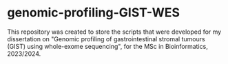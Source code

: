# genomic-profiling-GIST-WES
This repository was created to store the scripts that were developed for my dissertation on "Genomic profiling of gastrointestinal stromal tumours (GIST) using whole-exome sequencing", for the MSc in Bioinformatics, 2023/2024.
